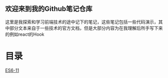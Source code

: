 ## 欢迎来到我的Github笔记仓库

这里是我探索和学习前端技术的途中记下的笔记，这些笔记包括一些代码演示，其中部分文本来自于一些技术的官方文档，但是大部分内容为在我理解后所手写下来的例如react的Hook


# 目录
[ES6-11](../ES6-11)

